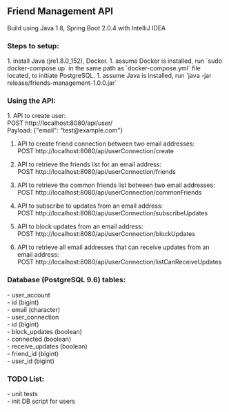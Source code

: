 <h2>Friend Management API </h2>
Build using Java 1.8, Spring Boot 2.0.4 with IntelliJ IDEA 

<h3>Steps to setup:</h3>
1. install Java (jre1.8.0_152), Docker.
1. assume Docker is installed, run `sudo docker-compose up` in the same path as `docker-compose.yml` file located, to initiate PostgreSQL.
1. assume Java is installed, run `java -jar release/friends-management-1.0.0.jar`

<h3>Using the API:</h3>
1. API to create user:<br>
POST http://localhost:8080/api/user/ <br>
Payload: {"email": "test@example.com"}

1. API to create friend connection between two email addresses:<br>
POST http://localhost:8080/api/userConnection/create

1. API to retrieve the friends list for an email address:<br>
POST http://localhost:8080/api/userConnection/friends

1. API to retrieve the common friends list between two email addresses:<br>
POST http://localhost:8080/api/userConnection/commonFriends

1. API to subscribe to updates from an email address:<br>
POST http://localhost:8080/api/userConnection/subscribeUpdates

1. API to block updates from an email address:<br>
POST http://localhost:8080/api/userConnection/blockUpdates

1. API to retrieve all email addresses that can receive updates from an email address:<br>
POST http://localhost:8080/api/userConnection/listCanReceiveUpdates

<h3>Database (PostgreSQL 9.6) tables:</h3>
- user_account<br>
  - id (bigint)<br>
  - email (character)<br>
- user_connection<br>
  - id (bigint)<br>
  - block_updates (boolean)<br>
  - connected (boolean)<br>
  - receive_updates (boolean)<br>
  - friend_id (bigint)<br>
  - user_id (bigint)<br>

<h3>TODO List: </h3>
- unit tests<br>
- init DB script for users
